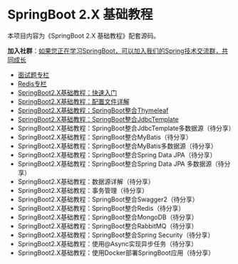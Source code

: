 # SpringBoot 2.X 基础教程

本项目内容为《SpringBoot 2.X 基础教程》配套源码。

**加入社群**：[如果您正在学习SpringBoot，可以加入我们的Spring技术交流群，共同成长](https://note.youdao.com/s/WzpH6jpc)

- [面试题专栏](https://blog.csdn.net/qq_35620342/category_11278274.html)
- [Redis专栏](https://blog.csdn.net/qq_35620342/category_11257165.html)
- [SpringBoot2.X基础教程：快速入门](https://blog.csdn.net/qq_35620342/article/details/120432103)
- [SpringBoot2.X基础教程：配置文件详解](https://blog.csdn.net/qq_35620342/article/details/120440398)
- [SpringBoot2.X基础教程：SpringBoot整合Thymeleaf](https://blog.csdn.net/qq_35620342/article/details/120484977)
- [SpringBoot2.X基础教程：SpringBoot整合JdbcTemplate](https://blog.csdn.net/qq_35620342/article/details/120482647)
- SpringBoot2.X基础教程：SpringBoot整合JdbcTemplate多数据源（待分享）
- SpringBoot2.X基础教程：SpringBoot整合MyBatis（待分享）
- SpringBoot2.X基础教程：SpringBoot整合MyBatis多数据源（待分享）
- SpringBoot2.X基础教程：SpringBoot整合Spring Data JPA（待分享）
- SpringBoot2.X基础教程：SpringBoot整合Spring Data JPA 多数据源（待分享）
- SpringBoot2.X基础教程：数据源详解（待分享）
- SpringBoot2.X基础教程：事务管理（待分享）
- SpringBoot2.X基础教程：SpringBoot整合Swagger2（待分享）
- SpringBoot2.X基础教程：SpringBoot整合Redis（待分享）
- SpringBoot2.X基础教程：SpringBoot整合MongoDB（待分享）
- SpringBoot2.X基础教程：SpringBoot整合RabbitMQ（待分享）
- SpringBoot2.X基础教程：SpringBoot整合Spring Security（待分享）
- SpringBoot2.X基础教程：使用@Async实现异步任务（待分享）
- SpringBoot2.X基础教程：使用Docker部署SpringBoot应用（待分享）